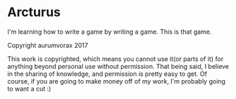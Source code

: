 # Arcturus

I'm learning how to write a game by writing a game. This is that game.

Copyright aurumvorax 2017

This work is copyrighted, which means you cannot use it(or parts of it) for anything beyond personal use without permission.  That being said, I believe in the sharing of knowledge, and permission is pretty easy to get. Of course, if you are going to make money off of my work, I'm probably going to want a cut :)